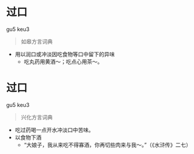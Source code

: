 # 过口
gu5 keu3
> 如皋方言词典
- 用以润口或冲淡因吃食物等口中留下的异味
  - 吃丸药用黄酒～；吃点心用茶～。

# 过口
gu5 keu3
> 兴化方言词典
- 吃过药喝一点开水冲淡口中苦味。
- 以食物下酒
  - “大娘子，我从来吃不得寡酒，你再切些肉来与我～。”（《水浒传》二七）
